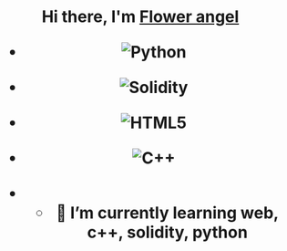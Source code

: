 <h1 align="center">Hi there, I'm <a href="https://daniilshat.ru/" target="_blank">Flower angel</a>


- ![Python](https://img.shields.io/badge/python-3670A0?style=for-the-badge&logo=python&logoColor=ffdd54)
- ![Solidity](https://img.shields.io/badge/Solidity-%23363636.svg?style=for-the-badge&logo=solidity&logoColor=white)
- ![HTML5](https://img.shields.io/badge/html5-%23E34F26.svg?style=for-the-badge&logo=html5&logoColor=white)
- ![C++](https://img.shields.io/badge/c++-%2300599C.svg?style=for-the-badge&logo=c%2B%2B&logoColor=white)

- - 🌱 I’m currently learning web, c++, solidity, python

<!--
**flowerangels77/flowerangels77** is a ✨ _special_ ✨ repository because its `README.md` (this file) appears on your GitHub profile.

Here are some ideas to get you started:

- 🔭 I’m currently working on ...
- 🌱 I’m currently learning ...
- 👯 I’m looking to collaborate on ...
- 🤔 I’m looking for help with ...
- 💬 Ask me about ...
- 📫 How to reach me: ...
- 😄 Pronouns: ...
- ⚡ Fun fact: ...
-->
